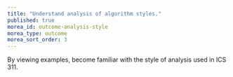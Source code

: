 ```yaml
---
title: "Understand analysis of algorithm styles."
published: true
morea_id: outcome-analysis-style
morea_type: outcome
morea_sort_order: 3
---
```


By viewing examples, become familiar with the style of analysis used in ICS 311.